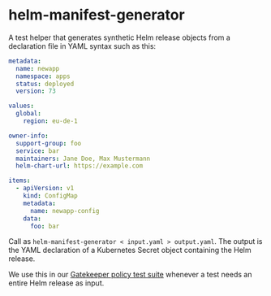 # helm-manifest-generator

A test helper that generates synthetic Helm release objects from a declaration file in YAML syntax such as this:

```yaml
metadata:
  name: newapp
  namespace: apps
  status: deployed
  version: 73

values:
  global:
    region: eu-de-1

owner-info:
  support-group: foo
  service: bar
  maintainers: Jane Doe, Max Mustermann
  helm-chart-url: https://example.com

items:
  - apiVersion: v1
    kind: ConfigMap
    metadata:
      name: newapp-config
    data:
      foo: bar
```

Call as `helm-manifest-generator < input.yaml > output.yaml`. The output is the YAML declaration of a Kubernetes Secret
object containing the Helm release.

We use this in our [Gatekeeper policy test suite][tests] whenever a test needs an entire Helm release as input.

[tests]: https://github.com/sapcc/helm-charts/tree/master/system/gatekeeper/tests
